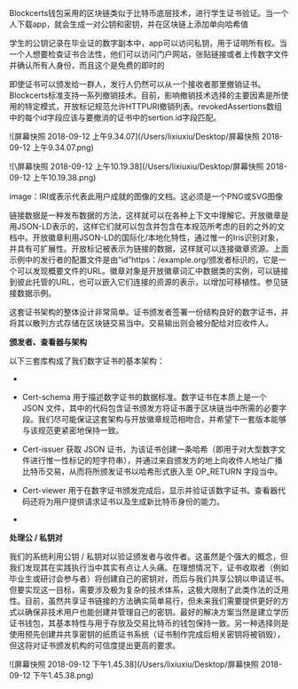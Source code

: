  Blockcerts钱包采用的区块链类似于比特币底层技术，进行学生证书验证。当一个人下载app，就会生成一对公钥和密钥，并在区块链上添加单向哈希值



学生的公钥记录在毕业证的数字副本中，app可以访问私钥，用于证明所有权。当一个人想要检查证书合法性，他们可以访问门户网站，张贴链接或者上传数字文件并确认所有人身份，而且这个是免费的即时的



即使证书可以颁发给一群人，发行人仍然可以从一个接收者那里撤销证书。Blockcerts标准支持一系列撤销技术。目前，影响撤销技术选择的主要因素是所使用的特定模式，开放标记规范允许HTTPURI撤销列表。revokedAssertions数组中的每个id字段应该与要撤消的证书中的sertion.id字段匹配。



![屏幕快照 2018-09-12 上午9.34.07](/Users/lixiuxiu/Desktop/屏幕快照 2018-09-12 上午9.34.07.png)



![\屏幕快照 2018-09-12 上午10.19.38](/Users/lixiuxiu/Desktop/屏幕快照 2018-09-12 上午10.19.38.png)





image：IRI或表示代表此用户成就的图像的文档。这必须是一个PNG或SVG图像

链接数据是一种发布数据的方法，这样就可以在各种上下文中理解它。开放徽章是用JSON-LD表示的，这样它们就可以包含并包含在本规范所考虑的目的之外的文档中。开放徽章利用JSON-LD的国际化/本地化特性，通过惟一的Iris识别对象，并具有可扩展性。开放标记被表示为链接的数据，这样就可以连接徽章资源。上面示例中的发行者的配置文件是由“id”https：/example.org/颁发者标识的，它是一个可以发现概要文件的URL。徽章对象是开放徽章词汇中数据类的实例，可以链接到彼此托管的URL，也可以嵌入它们连接的资源的表示，以增加可移植性。参见链接数据示例。



这套证书架构的整体设计非常简单。证书颁发者签署一份结构良好的数字证书，并将其以散列方式存储在区块链交易当中。交易输出则会被分配给对应收件人。



 **颁发者、查看器与架构**

以下三套库构成了我们数字证书的基本架构：

-  

- Cert-schema 用于描述数字证书的数据标准。数字证书在本质上是一个 JSON 文件，其中的代码包含证书颁发方将证书置于区块链当中所需的必要字段。我们尽可能保证这套架构与开放徽章规范相吻合，并希望下一套版本能够与该规范更紧密地保持一致。 

- Cert-issuer 获取 JSON 证书，为该证书创建一条哈希（即用于对大型数字文件进行惟一性标记的短字符串），并通过来自颁发方的地上向收件人地址广播比特币交易，从而将所颁发证书以哈希形式嵌入至 OP_RETURN 字段当中。 

- Cert-viewer 用于在数字证书颁发完成后，显示并验证该数字证书。查看器代码还将为用户提供请求证书以及生成新比特币身份的能力。

- 

**处理公 / 私钥对**

我们的系统利用公钥 / 私钥对以验证颁发者与收件者。这虽然是个强大的概念，但我们发现其在实践执行当中其实有点让人头痛。在理想情况下，证书收取者（例如毕业生或研讨会参与者）将创建自己的密钥对，而后与我们共享公钥以申请证书。但要实现这一目标，需要涉及极为复杂的技术体系，这极大限制了此类作法的泛用性。目前，虽然共享证书链接的方法确实简单易行，但未来我们需要提供更好的方式以确保非技术用户也能创建并管理自己的密钥。最好的解决方案当然是建立学历证书钱包，其基本特性与用于存放及交易比特币的钱包保持一致。另一种选择则是使用预先创建并共享密钥的纸质证书系统（证书制作完成后相关密钥将被销毁），但这将对证书颁发机构的可信度提出更高的要求。

  ![屏幕快照 2018-09-12 下午1.45.38](/Users/lixiuxiu/Desktop/屏幕快照 2018-09-12 下午1.45.38.png)